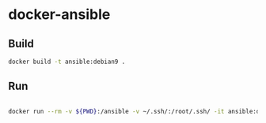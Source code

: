 # docker-ansible

## Build 

````bash
docker build -t ansible:debian9 .
````
## Run

````bash

docker run --rm -v ${PWD}:/ansible -v ~/.ssh/:/root/.ssh/ -it ansible:debian9 ansible-playbook -i /ansible/<YOUR_INVENTORY>  /ansible/<YOUR_PLAY_BOOK> --forks 1

````
